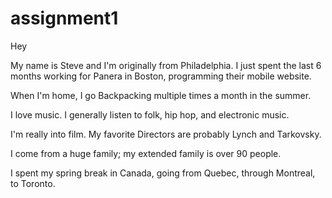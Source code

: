 # assignment1

Hey

My name is Steve and I'm originally from Philadelphia. I just spent the last 6 months working for Panera in Boston, programming their mobile website. 

When I'm home, I go Backpacking multiple times a month in the summer. 

I love music. I generally listen to folk, hip hop, and electronic music. 

I'm really into film. My favorite Directors are probably Lynch and Tarkovsky. 

I come from a huge family; my extended family is over 90 people. 

I spent my spring break in Canada, going from Quebec, through Montreal, to Toronto. 
